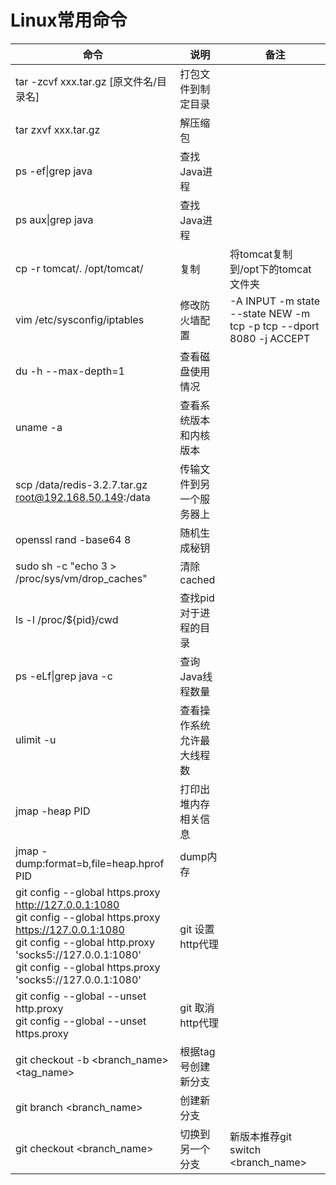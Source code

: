 # Linux常用命令

| 命令                                                         | 说明                       | 备注                                                         |
| ------------------------------------------------------------ | -------------------------- | ------------------------------------------------------------ |
| tar -zcvf xxx.tar.gz [原文件名/目录名]                       | 打包文件到制定目录         |                                                              |
| tar zxvf xxx.tar.gz                                          | 解压缩包                   |                                                              |
| ps -ef\|grep java                                            | 查找Java进程               |                                                              |
| ps aux\|grep java                                            | 查找Java进程               |                                                              |
| cp -r tomcat/. /opt/tomcat/                                  | 复制                       | 将tomcat复制到/opt下的tomcat文件夹                           |
| vim /etc/sysconfig/iptables                                  | 修改防火墙配置             | -A INPUT -m state --state NEW -m tcp -p tcp --dport 8080 -j ACCEPT |
| du -h --max-depth=1                                          | 查看磁盘使用情况           |                                                              |
| uname -a                                                     | 查看系统版本和内核版本     |                                                              |
| scp /data/redis-3.2.7.tar.gz root@192.168.50.149:/data       | 传输文件到另一个服务器上   |                                                              |
| openssl rand -base64 8                                       | 随机生成秘钥               |                                                              |
| sudo sh -c "echo  3 > /proc/sys/vm/drop_caches"              | 清除cached                 |                                                              |
| ls -l /proc/${pid}/cwd                                       | 查找pid对于进程的目录      |                                                              |
| ps -eLf\|grep java -c                                        | 查询Java线程数量           |                                                              |
| ulimit -u                                                    | 查看操作系统允许最大线程数 |                                                              |
| jmap -heap PID                                               | 打印出堆内存相关信息       |                                                              |
| jmap -dump:format=b,file=heap.hprof PID                      | dump内存                   |                                                              |
| git config --global https.proxy http://127.0.0.1:1080 <br />git config --global https.proxy https://127.0.0.1:1080 <br />git config --global http.proxy 'socks5://127.0.0.1:1080' <br />git config --global https.proxy 'socks5://127.0.0.1:1080' | git 设置http代理           |                                                              |
| git config --global --unset http.proxy<br />git config --global --unset https.proxy | git 取消http代理           |                                                              |
| git checkout -b <branch_name> <tag_name>                     | 根据tag号创建新分支        |                                                              |
| git branch <branch_name>                                     | 创建新分支                 |                                                              |
| git checkout <branch_name>                                   | 切换到另一个分支           | 新版本推荐git switch <branch_name>                           |
